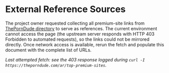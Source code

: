 # External Reference Sources

The project owner requested collecting all premium-site links from [ThePornDude directory](https://theporndude.com/ar/top-premium-sites) to serve as references. The current environment cannot access the page (the upstream server responds with HTTP 403 Forbidden to automated requests), so the links could not be mirrored directly. Once network access is available, rerun the fetch and populate this document with the complete list of URLs.

*Last attempted fetch: see the 403 response logged during `curl -I https://theporndude.com/ar/top-premium-sites`.*

